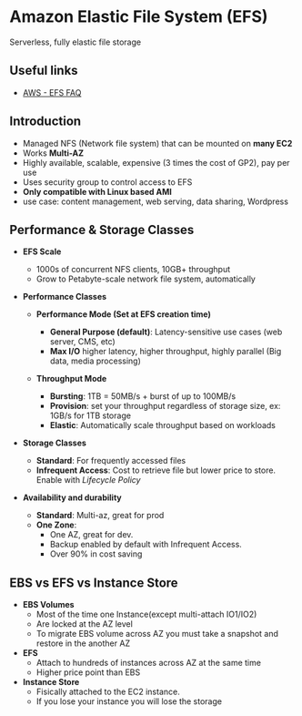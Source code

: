 # Amazon Elastic File System (EFS)
Serverless, fully elastic file storage

## Useful links
- [AWS - EFS FAQ](https://aws.amazon.com/efs/faq/)


## Introduction
- Managed NFS (Network file system) that can be mounted on **many EC2**
- Works **Multi-AZ**
- Highly available, scalable, expensive (3 times the cost of GP2), pay per use
- Uses security group to control access to EFS
- **Only compatible with Linux based AMI**
- use case: content management, web serving, data sharing, Wordpress


## Performance & Storage Classes
- **EFS Scale**
    - 1000s of concurrent NFS clients, 10GB+ throughput
    - Grow to Petabyte-scale network file system, automatically
    
- **Performance Classes**
    - **Performance Mode (Set at EFS creation time)**
        - **General Purpose (default)**: Latency-sensitive use cases (web server, CMS, etc)
        - **Max I/O** higher latency, higher throughput, highly parallel (Big data, media processing)
    
    - **Throughput Mode**
        - **Bursting**: 1TB = 50MB/s + burst of up to 100MB/s
        - **Provision**: set your throughput regardless of storage size, ex: 1GB/s for 1TB storage 
        - **Elastic**: Automatically scale throughput based on workloads
- **Storage Classes**
    - **Standard**: For frequently accessed files
    - **Infrequent Access**: Cost to retrieve file but lower price to store. Enable with *Lifecycle Policy*
- **Availability and durability**
    - **Standard**: Multi-az, great for prod
    - **One Zone**: 
        - One AZ, great for dev. 
        - Backup enabled by default with Infrequent Access. 
        - Over 90% in cost saving

## EBS vs EFS vs Instance Store
- **EBS Volumes**
    - Most of the time one Instance(except multi-attach IO1/IO2)
    - Are locked at the AZ level
    - To migrate EBS volume across AZ you must take a snapshot and restore in the another AZ
- **EFS**
    - Attach to hundreds of instances across AZ at the same time
    - Higher price point than EBS
- **Instance Store**
    - Fisically attached to the EC2 instance.
    - If you lose your instance you will lose the storage